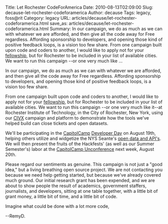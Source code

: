 Title: Let Rochester CodeForAmerica
Date: 2010-08-13T02:09:00
Slug: decause-let-rochester-codeforamerica
Author: decause
Tags: legacy, foss@rit
Category: legacy
URL: articles/decause/let-rochester-codeforamerica.html
save_as: articles/decause/let-rochester-codeforamerica.html
Summary: In our campaign, we do as much as we can with whatever we are afforded, and then give all the code away for Free regardless. Affording sponsorship to developers, and opening those kind of positive feedback loops, is a vision too few share.  From one campaign built upon code and coders to another, I would like to apply not for your [fellowship](http://codeforamerica.org/apply), but for Rochester to be included in your list of available cities. We want to run this campaign --or one very much like  ... 

In our campaign, we do as much as we can with whatever we are afforded, and
then give all the code away for Free regardless. Affording sponsorship to
developers, and opening those kind of positive feedback loops, is a vision too
few share.

From one campaign built upon code and coders to another, I would like to apply
not for your [fellowship](http://codeforamerica.org/apply), but for Rochester
to be included in your list of available cities. We want to run this campaign
--or one very much like it--at Rochester Institute of Technology, in the City
of Rochester, New York, using our [CIVX](http://civx.us) campaign and platform
to demonstrate how the tools we've helped build can close tickets and open
datasets.

We'll be participating in the [CapitolCamp](http://capitolcamp.org) [Developer
Day](http://capitolcampdev.eventbrite.com) on August 19th, helping others
utilize and widgetize the NYS Seante's [open data and
API's](http://nysenate.gov/open). We will then present the fruits of the
Hackfests' (as well as our Summer Semester's) labor at the [CapitolCamp
Unconference](http://capitolcamp.eventbrite.com) next week, August 20th.

Please regard our sentiments as genuine. This campaign is not just a "good
idea," but a living breathing open source project. We are not contacting you
because we need help getting started, but because we've already covered much
ground. Our initial research grant has been expended, and we are about to show
people the result of academics, government staffers, journalists, and
developers, sitting at one table together, with a little bit of grant money, a
little bit of time, and a little bit of code.

Imagine what could be done with a lot more code,

--RemyD.

